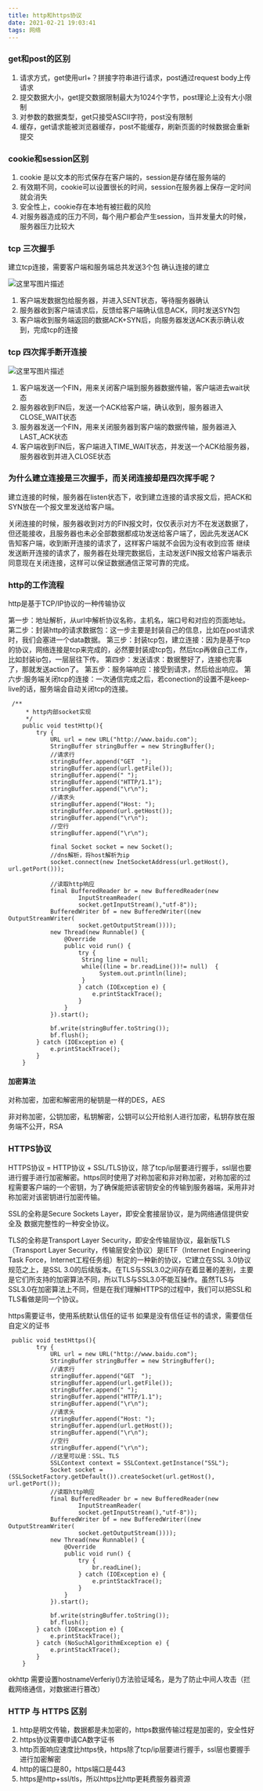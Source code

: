 ```yaml
---
title: http和https协议
date: 2021-02-21 19:03:41
tags: 网络
---
```


### get和post的区别

1. 请求方式，get使用url+？拼接字符串进行请求，post通过request body上传请求
2. 提交数据大小，get提交数据限制最大为1024个字节，post理论上没有大小限制
3. 对参数的数据类型，get只接受ASCII字符，post没有限制
4. 缓存，get请求能被浏览器缓存，post不能缓存，刷新页面的时候数据会重新提交

### cookie和session区别

1. cookie 是以文本的形式保存在客户端的，session是存储在服务端的
2. 有效期不同，cookie可以设置很长的时间，session在服务器上保存一定时间就会消失
3. 安全性上，cookie存在本地有被拦截的风险
4. 对服务器造成的压力不同，每个用户都会产生session，当并发量大的时候，服务器压力比较大

### tcp 三次握手

建立tcp连接，需要客户端和服务端总共发送3个包 确认连接的建立

![这里写图片描述](E:\github\myblog\source\images\20180719110828114)

1. 客户端发数据包给服务器，并进入SENT状态，等待服务器确认
2. 服务器收到客户端请求后，反馈给客户端确认信息ACK，同时发送SYN包
3. 客户端收到服务端返回的数据ACK+SYN后，向服务器发送ACK表示确认收到，完成tcp的连接

### tcp 四次挥手断开连接

![这里写图片描述](E:\github\myblog\source\images\20180719110841774)

1. 客户端发送一个FIN，用来关闭客户端到服务器数据传输，客户端进去wait状态
2. 服务器收到FIN后，发送一个ACK给客户端，确认收到，服务器进入CLOSE_WAIT状态
3. 服务器发送一个FIN，用来关闭服务器到客户端的数据传输，服务器进入LAST_ACK状态
4. 客户端收到FIN后，客户端进入TIME_WAIT状态，并发送一个ACK给服务器，服务器收到并进入CLOSE状态

### 为什么建立连接是三次握手，而关闭连接却是四次挥手呢？

建立连接的时候，服务器在listen状态下，收到建立连接的请求报文后，把ACK和SYN放在一个报文里发送给客户端。

关闭连接的时候，服务器收到对方的FIN报文时，仅仅表示对方不在发送数据了，但还能接收，且服务器也未必全部数据都成功发送给客户端了，因此先发送ACK告知客户端，收到断开连接的请求了，这样客户端就不会因为没有收到应答 继续发送断开连接的请求了，服务器在处理完数据后，主动发送FIN报文给客户端表示同意现在关闭连接，这样可以保证数据通信正常可靠的完成。

### http的工作流程

http是基于TCP/IP协议的一种传输协议

第一步：地址解析，从url中解析协议名称，主机名，端口号和对应的页面地址。
第二步：封装http的请求数据包：这一步主要是封装自己的信息，比如在post请求时，我们会塞进一个data数据。
第三步：封装tcp包，建立连接：因为是基于tcp的协议，网络连接是tcp来完成的，必然要封装成tcp包，然后tcp再做自己工作，比如封装ip包，一层层往下传。
第四步：发送请求：数据整好了，连接也完事了，那就发送action了。
第五步：服务端响应：接受到请求，然后给出响应。
第六步:服务端关闭tcp的连接：一次通信完成之后，若conection的设置不是keep-live的话，服务端会自动关闭tcp的连接。

```
 /**
     * http内部socket实现
     */
    public void testHttp(){
        try {
            URL url = new URL("http://www.baidu.com");
            StringBuffer stringBuffer = new StringBuffer();
            //请求行
            stringBuffer.append("GET  ");
            stringBuffer.append(url.getFile());
            stringBuffer.append(" ");
            stringBuffer.append("HTTP/1.1");
            stringBuffer.append("\r\n");
            //请求头
            stringBuffer.append("Host: ");
            stringBuffer.append(url.getHost());
            stringBuffer.append("\r\n");
            //空行
            stringBuffer.append("\r\n");

            final Socket socket = new Socket();
            //dns解析，将host解析为ip
            socket.connect(new InetSocketAddress(url.getHost(), url.getPort()));

            //读取http响应
            final BufferedReader br = new BufferedReader(new
                    InputStreamReader(
                    socket.getInputStream(),"utf-8"));
            BufferedWriter bf = new BufferedWriter((new OutputStreamWriter(
                    socket.getOutputStream())));
            new Thread(new Runnable() {
                @Override
                public void run() {
                    try {
                     String line = null;  
        			 while((line = br.readLine())!= null)  {  
          				  System.out.println(line);  
       				 }  
                    } catch (IOException e) {
                        e.printStackTrace();
                    }
                }
            }).start();

            bf.write(stringBuffer.toString());
            bf.flush();
        } catch (IOException e) {
            e.printStackTrace();
        }
    }
```

#### 加密算法

对称加密，加密和解密用的秘钥是一样的DES，AES

非对称加密，公钥加密，私钥解密，公钥可以公开给别人进行加密，私钥存放在服务端不公开，RSA

### HTTPS协议

HTTPS协议 = HTTP协议 + SSL/TLS协议，除了tcp/ip层要进行握手，ssl层也要进行握手进行加密解密。https同时使用了对称加密和非对称加密，对称加密的过程需要客户端的一个密钥，为了确保能把该密钥安全的传输到服务器端，采用非对称加密对该密钥进行加密传输。

SSL的全称是Secure Sockets Layer，即安全套接层协议，是为网络通信提供安全及
数据完整性的一种安全协议。

TLS的全称是Transport Layer Security，即安全传输层协议，最新版TLS（Transport Layer Security，传输层安全协议）是IETF（Internet Engineering Task Force，Internet工程任务组）制定的一种新的协议，它建立在SSL 3.0协议规范之上，是SSL 3.0的后续版本。在TLS与SSL3.0之间存在着显著的差别，主要是它们所支持的加密算法不同，所以TLS与SSL3.0不能互操作。虽然TLS与SSL3.0在加密算法上不同，但是在我们理解HTTPS的过程中，我们可以把SSL和TLS看做是同一个协议。

https需要证书，使用系统默认信任的证书
如果是没有信任证书的请求，需要信任自定义的证书

```
 public void testHttps(){
        try {
            URL url = new URL("http://www.baidu.com");
            StringBuffer stringBuffer = new StringBuffer();
            //请求行
            stringBuffer.append("GET  ");
            stringBuffer.append(url.getFile());
            stringBuffer.append(" ");
            stringBuffer.append("HTTP/1.1");
            stringBuffer.append("\r\n");
            //请求头
            stringBuffer.append("Host: ");
            stringBuffer.append(url.getHost());
            stringBuffer.append("\r\n");
            //空行
            stringBuffer.append("\r\n");
            //这里可以是：SSL、TLS
            SSLContext context = SSLContext.getInstance("SSL");
            Socket socket = (SSLSocketFactory.getDefault()).createSocket(url.getHost(), url.getPort());
            //读取http响应
            final BufferedReader br = new BufferedReader(new
                    InputStreamReader(
                    socket.getInputStream(),"utf-8"));
            BufferedWriter bf = new BufferedWriter((new OutputStreamWriter(
                    socket.getOutputStream())));
            new Thread(new Runnable() {
                @Override
                public void run() {
                    try {
                        br.readLine();
                    } catch (IOException e) {
                        e.printStackTrace();
                    }
                }
            }).start();

            bf.write(stringBuffer.toString());
            bf.flush();
        } catch (IOException e) {
            e.printStackTrace();
        } catch (NoSuchAlgorithmException e) {
            e.printStackTrace();
        }
    }
```

okhttp 需要设置hostnameVerferiy()方法验证域名，是为了防止中间人攻击（拦截网络通信，对数据进行篡改）

### HTTP 与 HTTPS 区别

1. http是明文传输，数据都是未加密的，https数据传输过程是加密的，安全性好
2. https协议需要申请CA数字证书
3. http页面响应速度比https快，https除了tcp/ip层要进行握手，ssl层也要握手进行加密解密
4. http的端口是80，https端口是443
5. https是http+ssl/tls，所以https比http更耗费服务器资源